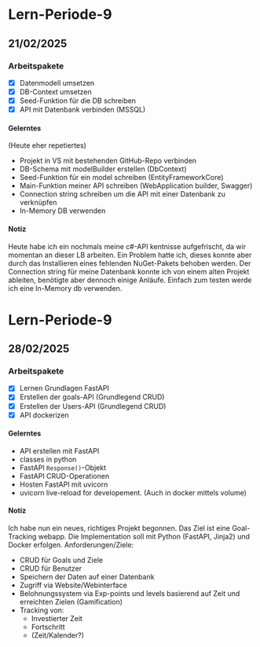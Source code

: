 # Lern-Periode-9
## 21/02/2025
### Arbeitspakete
- [x] Datenmodell umsetzen
- [x] DB-Context umsetzen
- [x] Seed-Funktion für die DB schreiben
- [x] API mit Datenbank verbinden (MSSQL)

#### Gelerntes
(Heute eher repetiertes)
- Projekt in VS mit bestehenden GitHub-Repo verbinden
- DB-Schema mit modelBuilder erstellen (DbContext)
- Seed-Funktion für ein model schreiben (EntityFrameworkCore)
- Main-Funktion meiner API schreiben (WebApplication builder, Swagger)
- Connection string schreiben um die API mit einer Datenbank zu verknüpfen
- In-Memory DB verwenden

#### Notiz
Heute habe ich ein nochmals meine c#-API kentnisse aufgefrischt, da wir momentan an dieser LB arbeiten. Ein Problem hatte ich, dieses konnte aber durch das Installieren eines fehlenden NuGet-Pakets behoben werden. Der Connection string für meine Datenbank konnte ich von einem alten Projekt ableiten, benötigte aber dennoch einige Anläufe. Einfach zum testen werde ich eine In-Memory db verwenden.

# Lern-Periode-9
## 28/02/2025
### Arbeitspakete
- [x] Lernen Grundlagen FastAPI
- [x] Erstellen der goals-API (Grundlegend CRUD)
- [x] Erstellen der Users-API (Grundlegend CRUD)
- [x] API dockerizen

#### Gelerntes
- API erstellen mit FastAPI
- classes in python
- FastAPI `Response()`-Objekt
- FastAPI CRUD-Operationen
- Hosten FastAPI mit uvicorn
- uvicorn live-reload for developement. (Auch in docker mittels volume)

#### Notiz
Ich habe nun ein neues, richtiges Projekt begonnen. Das Ziel ist eine Goal-Tracking webapp. Die Implementation soll mit Python (FastAPI, Jinja2) und Docker erfolgen.
Anforderungen/Ziele:
- CRUD für Goals und Ziele
- CRUD für Benutzer
- Speichern der Daten auf einer Datenbank
- Zugriff via Website/Webinterface
- Belohnungssystem via Exp-points und levels basierend auf Zeit und erreichten Zielen (Gamification)
- Tracking von:
  - Investierter Zeit
  - Fortschritt
  - (Zeit/Kalender?)
